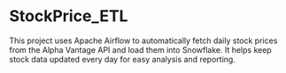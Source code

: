 # StockPrice_ETL
This project uses Apache Airflow to automatically fetch daily stock prices from the Alpha Vantage API and load them into Snowflake. It helps keep stock data updated every day for easy analysis and reporting.
